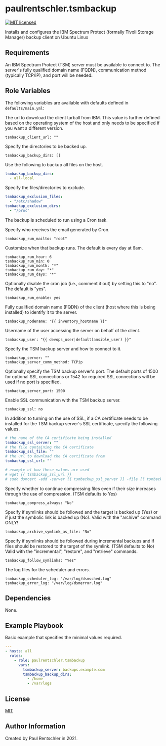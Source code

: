 paulrentschler.tsmbackup
========================

[![MIT licensed][mit-badge]][mit-link]

Installs and configures the IBM Spectrum Protect (formally Tivoli Storage Manager) backup client on Ubuntu Linux


Requirements
------------

An IBM Spectrum Protect (TSM) server must be available to connect to. The server's fully qualified domain name (FQDN), communication method (typically TCP/IP), and port will be needed.


Role Variables
--------------

The following variables are available with defaults defined in `defaults/main.yml`:

The url to download the client tarball from IBM. This value is further defined based on the operating system of the host and only needs to be specified if you want a different version.

    tsmbackup_client_url: ""


Specify the directories to be backed up.

    tsmbackup_backup_dirs: []


Use the following to backup all files on the host.

```yaml
tsmbackup_backup_dirs:
  - all-local
```


Specify the files/directories to exclude.

```yaml
tsmbackup_exclusion_files:
  - "/etc/shadow"
tsmbackup_exclusion_dirs:
  - "/proc"
```


The backup is scheduled to run using a Cron task.

Specify who receives the email generated by Cron.

    tsmbackup_run_mailto: "root"

Customize when that backup runs. The default is every day at 6am.

    tsmbackup_run_hour: 6
    tsmbackup_run_min: 0
    tsmbackup_run_month: "*"
    tsmbackup_run_day: "*"
    tsmbackup_run_days: "*"

Optionally disable the cron job (i.e., comment it out) by setting this to "no". The default is "yes".

    tsmbackup_run_enable: yes

Fully qualified domain name (FQDN) of the client (host where this is being installed) to identify it to the server.

    tsmbackup_nodename: "{{ inventory_hostname }}"


Username of the user accessing the server on behalf of the client.

    tsmbackup_user: "{{ devops_user|default(ansible_user) }}"


Specify the TSM backup server and how to connect to it.

    tsmbackup_server: ""
    tsmbackup_server_comm_method: TCPip


Optionally specify the TSM backup server's port. The default ports of 1500 for optional SSL connections or 1542 for required SSL connections will be used if no port is specified.

    tsmbackup_server_port: 1500


Enable SSL communication with the TSM backup server.

    tsmbackup_ssl: no

In addition to turning on the use of SSL, if a CA certificate needs to be installed for the TSM backup server's SSL certificate, specify the following values.

```yaml
# the name of the CA certificate being installed
tsmbackup_ssl_server: ""
# the file containing the CA certificate
tsmbackup_ssl_file: ""
# the url to download the CA certificate from
tsmbackup_ssl_url: ""

# example of how these values are used
# wget {{ tsmbackup_ssl_url }}
# sudo dsmcert -add -server {{ tsmbackup_ssl_server }} -file {{ tsmbackup_ssl_file }}
```

Specify whether to continue compressing files even if their size increases through the use of compression. (TSM defaults to Yes)

    tsmbackup_compress_always: "No"


Specify if symlinks should be followed and the target is backed up (Yes) or if just the symbolic link is backed up (No). Valid with the "archive" command ONLY!

    tsmbackup_archive_symlink_as_file: "No"


Specify if symlinks should be followed during incremental backups and if files should be restored to the target of the symlink. (TSM defaults to No) Valid with the "incremental", "restore", and "retrieve" commands.

    tsmbackup_follow_symlinks: "Yes"


The log files for the scheduler and errors.

    tsmbackup_scheduler_log: "/var/log/dsmsched.log"
    tsmbackup_error_log: "/var/log/dsmerror.log"


Dependencies
------------

None.


Example Playbook
----------------

Basic example that specifies the minimal values required.

```yaml
---
- hosts: all
  roles:
    - role: paulrentschler.tsmbackup
      vars:
        tsmbackup_server: backups.example.com
        tsmbackup_backup_dirs:
          - /home
          - /var/logs
```


License
-------

[MIT][mit-link]


Author Information
------------------

Created by Paul Rentschler in 2021.


[mit-badge]: https://img.shields.io/badge/license-MIT-blue.svg
[mit-link]: https://github.com/paulrentschler/ansible-role-tsmbackup/blob/master/LICENSE
